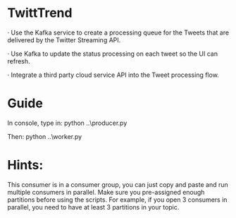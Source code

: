 # TwittTrend
· Use the Kafka service to create a processing queue for the Tweets that are delivered by the Twitter Streaming API. 

· Use Kafka to update the status processing on each tweet so the UI can refresh. 

· Integrate a third party cloud service API into the Tweet processing flow.

# Guide
In console, type in:
  python ..\producer.py
  
Then:
  python ..\worker.py
  
# Hints:
This consumer is in a consumer group, you can just copy and paste and run multiple consumers in parallel. Make sure you pre-assigned enough partitions before using the scripts. For example, if you open 3 consumers in parallel, you need to have at least 3 partitions in your topic.
